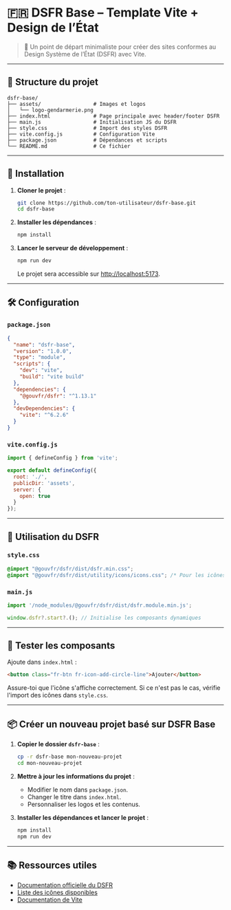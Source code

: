 # 🇫🇷 DSFR Base – Template Vite + Design de l’État

> 🎨 Un point de départ minimaliste pour créer des sites conformes au Design Système de l’État (DSFR) avec Vite.

---

## 📁 Structure du projet

```
dsfr-base/
├── assets/                 # Images et logos
│   └── logo-gendarmerie.png
├── index.html              # Page principale avec header/footer DSFR
├── main.js                 # Initialisation JS du DSFR
├── style.css               # Import des styles DSFR
├── vite.config.js          # Configuration Vite
├── package.json            # Dépendances et scripts
└── README.md               # Ce fichier
```

---

## 🚀 Installation

1. **Cloner le projet** :

   ```bash
   git clone https://github.com/ton-utilisateur/dsfr-base.git
   cd dsfr-base
   ```

2. **Installer les dépendances** :

   ```bash
   npm install
   ```

3. **Lancer le serveur de développement** :

   ```bash
   npm run dev
   ```

   Le projet sera accessible sur [http://localhost:5173](http://localhost:5173).

---

## 🛠️ Configuration

### `package.json`

```json
{
  "name": "dsfr-base",
  "version": "1.0.0",
  "type": "module",
  "scripts": {
    "dev": "vite",
    "build": "vite build"
  },
  "dependencies": {
    "@gouvfr/dsfr": "^1.13.1"
  },
  "devDependencies": {
    "vite": "^6.2.6"
  }
}
```

### `vite.config.js`

```js
import { defineConfig } from 'vite';

export default defineConfig({
  root: './',
  publicDir: 'assets',
  server: {
    open: true
  }
});
```

---

## 🎨 Utilisation du DSFR

### `style.css`

```css
@import "@gouvfr/dsfr/dist/dsfr.min.css";
@import "@gouvfr/dsfr/dist/utility/icons/icons.css"; /* Pour les icônes */
```

### `main.js`

```js
import '/node_modules/@gouvfr/dsfr/dist/dsfr.module.min.js';

window.dsfr?.start?.(); // Initialise les composants dynamiques
```

---

## 🧪 Tester les composants

Ajoute dans `index.html` :

```html
<button class="fr-btn fr-icon-add-circle-line">Ajouter</button>
```

Assure-toi que l'icône s'affiche correctement. Si ce n'est pas le cas, vérifie l'import des icônes dans `style.css`.

---

## 📦 Créer un nouveau projet basé sur DSFR Base

1. **Copier le dossier `dsfr-base`** :

   ```bash
   cp -r dsfr-base mon-nouveau-projet
   cd mon-nouveau-projet
   ```

2. **Mettre à jour les informations du projet** :

   - Modifier le nom dans `package.json`.
   - Changer le titre dans `index.html`.
   - Personnaliser les logos et les contenus.

3. **Installer les dépendances et lancer le projet** :

   ```bash
   npm install
   npm run dev
   ```

---

## 📚 Ressources utiles

- [Documentation officielle du DSFR](https://www.systeme-de-design.gouv.fr/)
- [Liste des icônes disponibles](https://www.systeme-de-design.gouv.fr/fondamentaux/icone/)
- [Documentation de Vite](https://vitejs.dev/guide/)
